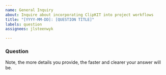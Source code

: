 ```yaml
---
name: General Inquiry
about: Inquire about incorporating ClipKIT into project workflows
title: "[YYYY-MM-DD]: [QUESTION TITLE]"
labels: question
assignees: jlsteenwyk

---
```


### Question

Note, the more details you provide, the faster and clearer your answer will be.
